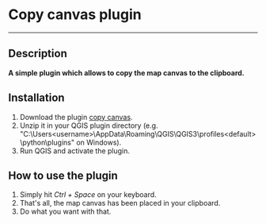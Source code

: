 # Copy canvas plugin
---

## Description

**A simple plugin which allows to copy the map canvas to the clipboard.**

## Installation

1. Download the plugin [copy canvas](https://sourceforge.net/projects/qgis-plugins/files/copy_canvas.zip/download).
2. Unzip it in your QGIS plugin directory (e.g. "C:\Users\<username>\AppData\Roaming\QGIS\QGIS3\profiles\<default>\python\plugins" on Windows).
3. Run QGIS and activate the plugin.

## How to use the plugin

1. Simply hit *Ctrl + Space* on your keyboard.
2. That's all, the map canvas has been placed in your clipboard.
3. Do what you want with that.